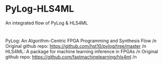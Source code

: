 # PyLog-HLS4ML
An integrated flow of PyLog &amp; HLS4ML

#
PyLog: An Algorithm-Centric FPGA Programming and Synthesis Flow /n 
Original github repo: https://github.com/hst10/pylog/tree/master /n 
HLS4ML: A package for machine learning inference in FPGAs /n
Original github repo: https://github.com/fastmachinelearning/hls4ml /n
